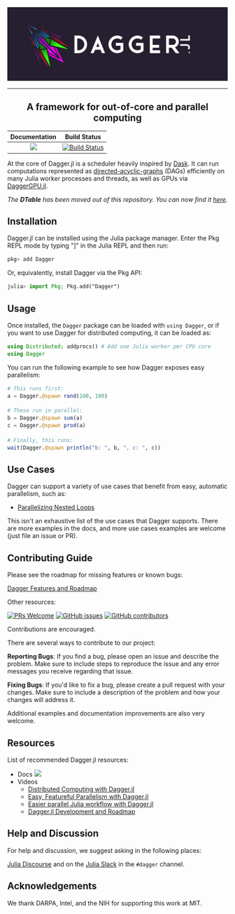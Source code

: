 <img src="docs/src/assets/logo-with-text.jpg" alt="Dagger.jl">

-----

<h2 align="center">A framework for out-of-core and parallel computing</h2>

| **Documentation**                       | **Build Status**                        |
|:---------------------------------------:|:---------------------------------------:|
| [![][docs-master-img]][docs-master-url] | [![Build Status][build-img]][build-url] |

[docs-master-img]: https://img.shields.io/badge/docs-master-blue.svg
[docs-master-url]: https://juliaparallel.github.io/Dagger.jl/dev
[build-img]: https://badge.buildkite.com/d8f020afb67a5920709c2b0a29111cf596f3f052099b5b656f.svg?branch=master
[build-url]: https://buildkite.com/julialang/dagger-dot-jl

At the core of Dagger.jl is a scheduler heavily inspired by [Dask](https://docs.dask.org/en/latest/). It can run computations represented as [directed-acyclic-graphs](https://en.wikipedia.org/wiki/Directed_acyclic_graph) (DAGs) efficiently on many Julia worker processes and threads, as well as GPUs via [DaggerGPU.jl](https://github.com/JuliaGPU/DaggerGPU.jl).

*The **DTable** has been moved out of this repository. You can now find it [here](https://github.com/JuliaParallel/DTables.jl).*

## Installation

Dagger.jl can be installed using the Julia package manager. Enter the Pkg REPL
mode by typing "]" in the Julia REPL and then run:

```julia
pkg> add Dagger
```

Or, equivalently, install Dagger via the Pkg API:

```julia
julia> import Pkg; Pkg.add("Dagger")
```

## Usage

Once installed, the `Dagger` package can be loaded with `using Dagger`, or if
you want to use Dagger for distributed computing, it can be loaded as:

```julia
using Distributed; addprocs() # Add one Julia worker per CPU core
using Dagger
```

You can run the following example to see how Dagger exposes easy parallelism:

```julia
# This runs first:
a = Dagger.@spawn rand(100, 100)

# These run in parallel:
b = Dagger.@spawn sum(a)
c = Dagger.@spawn prod(a)

# Finally, this runs:
wait(Dagger.@spawn println("b: ", b, ", c: ", c))
```

## Use Cases

Dagger can support a variety of use cases that benefit from easy, automatic
parallelism, such as:

- [Parallelizing Nested Loops](https://juliaparallel.org/Dagger.jl/dev/use-cases/parallel-nested-loops/#Use-Case:-Parallel-Nested-Loops)

This isn't an exhaustive list of the use cases that Dagger supports. There are
more examples in the docs, and more use cases examples are welcome (just file
an issue or PR).

## Contributing Guide

Please see the roadmap for missing features or known bugs:

[Dagger Features and Roadmap](FEATURES_ROADMAP.md)

Other resources:

[![PRs Welcome](https://img.shields.io/badge/PRs-welcome-brightgreen.svg?style=flat-square)](http://makeapullrequest.com)
[![GitHub issues](https://img.shields.io/github/issues/JuliaParallel/Dagger.jl)](https://github.com/JuliaParallel/Dagger.jl/issues)
[![GitHub contributors](https://img.shields.io/github/contributors/JuliaParallel/Dagger.jl)](https://github.com/JuliaParallel/Dagger.jl/graphs/contributors)

Contributions are encouraged.

There are several ways to contribute to our project:

**Reporting Bugs**: If you find a bug, please open an issue and describe the problem. Make sure to include steps to reproduce the issue and any error messages you receive regarding that issue.

**Fixing Bugs**: If you'd like to fix a bug, please create a pull request with your changes. Make sure to include a description of the problem and how your changes will address it.

Additional examples and documentation improvements are also very welcome.

## Resources

List of recommended Dagger.jl resources:
- Docs [![][docs-master-img]][docs-master-url]
- Videos
  - [Distributed Computing with Dagger.jl](https://youtu.be/capjmjVHfMU)
  - [Easy, Featureful Parallelism with Dagger.jl](https://youtu.be/t3S8W6A4Ago)
  - [Easier parallel Julia workflow with Dagger.jl](https://youtu.be/VrqzOsav61w)
  - [Dagger.jl Development and Roadmap](https://youtu.be/G0Y62ysFbDk)

## Help and Discussion
For help and discussion, we suggest asking in the following places:

[Julia Discourse](https://discourse.julialang.org/c/domain/parallel/34) and on the [Julia Slack](https://julialang.org/slack/) in the `#dagger` channel.

## Acknowledgements

We thank DARPA, Intel, and the NIH for supporting this work at MIT.
